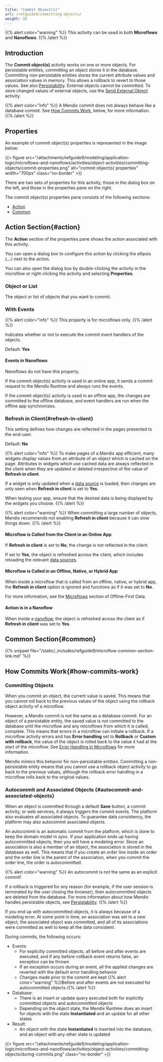 ```yaml
---
title: "Commit Object(s)"
url: /refguide9/committing-objects/
weight: 30
---
```


{{% alert color="warning" %}}
This activity can be used in both **Microflows** and **Nanoflows**.
{{% /alert %}}

## Introduction

The **Commit object(s)** activity works on one or more objects. For persistable entities, committing an object stores it in the database. Committing non-persistable entities stores the current attribute values and association values in memory. This allows a rollback to revert to those values. See also [Persistability](/refguide9/persistability/). External objects cannot be committed. To store changed values of external objects, use the [Send External Object](/refguide9/send-external-object/) activity.

{{% alert color="info" %}}
A Mendix commit does not always behave like a database commit. See [How Commits Work](#how-commits-work), below, for more information.
{{% /alert %}}

## Properties

An example of commit object(s) properties is represented in the image below:

{{< figure src="/attachments/refguide9/modeling/application-logic/microflows-and-nanoflows/activities/object-activities/committing-objects/commit-properties.png" alt="commit object(s) properties" width="700px" class="no-border" >}}

There are two sets of properties for this activity, those in the dialog box on the left, and those in the properties pane on the right.

The commit object(s) properties pane consists of the following sections:

* [Action](#action)
* [Common](#common)

## Action Section{#action}

The **Action** section of the properties pane shows the action associated with this activity.

You can open a dialog box to configure this action by clicking the ellipsis (**…**) next to the action.

You can also open the dialog box by double-clicking the activity in the microflow or right-clicking the activity and selecting **Properties**.

### Object or List

The object or list of objects that you want to commit.

### With Events

{{% alert color="info" %}}
This property is for microflows only.
{{% /alert %}}

Indicates whether or not to execute the commit event handlers of the objects.

Default: **Yes**

#### Events in Nanoflows

Nanoflows do not have this property.

If the commit object(s) activity is used in an online app, it sends a commit request to the Mendix Runtime and always runs the events.

If the commit object(s) activity is used in an offline app, the changes are committed to the offline database, and event handlers are run when the offline app synchronizes.

### Refresh in Client{#refresh-in-client}

This setting defines how changes are reflected in the pages presented to the end-user.

Default: **No**

{{% alert color="info" %}}
To make pages of a Mendix app efficient, many widgets display values from an attribute of an object which is cached on the page. Attributes in widgets which use cached data are always reflected in the client when they are updated or deleted irrespective of the value of **Refresh in client**.

If a widget is only updated when a [data source](/refguide9/data-sources/) is loaded, then changes are only seen when **Refresh in client** is set to **Yes**.

When testing your app, ensure that the desired data is being displayed by the widgets you choose.
{{% /alert %}}

{{% alert color="warning" %}}
When committing a large number of objects, Mendix recommends not enabling **Refresh in client** because it can slow things down.
{{% /alert %}}

#### Microflow is Called from the Client in an Online App

If **Refresh in client** is set to **No**, the change is not reflected in the client.

If set to **Yes**, the object is refreshed across the client, which includes reloading the relevant [data sources](/refguide9/data-sources/).

#### Microflow is Called in an Offline, Native, or Hybrid App

When inside a microflow that is called from an offline, native, or hybrid app, the **Refresh in client** option is ignored and functions as if it was set to **No**.

For more information, see the [Microflows](/refguide9/mobile/building-efficient-mobile-apps/offlinefirst-data/best-practices/#microflows) section of Offline-First Data.

#### Action is in a Nanoflow

When inside a [nanoflow](/refguide9/nanoflows/), the object is refreshed across the client as if **Refresh in client** was set to **Yes**.

## Common Section{#common}

{{% snippet file="/static/_includes/refguide9/microflow-common-section-link.md" %}}

## How Commits Work{#how-commits-work}

### Committing Objects

When you commit an object, the current value is saved. This means that you cannot roll back to the previous values of the object using the rollback object activity of a microflow.

However, a Mendix commit is not the same as a database commit. For an object of a persistable entity, the saved value is not committed to the database until the microflow and any microflows from which it is called, complete. This means that errors in a microflow can initiate a rollback. If a microflow activity errors and has **Error handling** set to **Rollback** or **Custom with rollback**, the value of the object is rolled back to the value it had at the start of the microflow. See [Error Handling in Microflows](/refguide9/error-handling-in-microflows/) for more information.

Mendix mimics this behavior for non-persistable entities. Committing a non-persistable entity means that you cannot use a rollback object activity to go back to the previous values, although the rollback error handling in a microflow rolls back to the original values.

### Autocommit and Associated Objects {#autocommit-and-associated-objects}

When an object is committed through a default **Save** button, a commit activity, or web services, it always triggers the commit events. The platform also evaluates all associated objects. To guarantee data consistency, the platform may also autocommit associated objects.

An autocommit is an automatic commit from the platform, which is done to keep the domain model in sync. If your application ends up having autocommitted objects, then you will have a modeling error. Since an association is also a member of an object, the association is stored in the database as well. This means that if you create an order line inside an order and the order line is the parent of the association, when you commit the order line, the order is autocommitted.

{{% alert color="warning" %}}
An autocommit is not the same as an explicit commit!

If a rollback is triggered for any reason (for example, if the user session is terminated by the user closing the browser), then autocommitted objects are deleted from the database. For more information about how Mendix handles persistable objects, see [Persistability](/refguide9/persistability/).
{{% /alert %}}

If you end up with autocommitted objects, it is always because of a modeling error. At some point in time, an association was set to a new object, the associated object was committed, and all of its associations were committed as well to keep all the data consistent.

During commits, the following occurs:

* Events:
    * For explicitly committed objects, all before and after events are executed, and if any before-rollback event returns false, an exception can be thrown
    * If an exception occurs during an event, all the applied changes are reverted with the default error handling behavior
    * Changes made prior to the commit are kept
        {{% alert color="warning" %}}Before and after events are not executed for autocommitted objects.{{% /alert %}}
* Database:
    * There is an insert or update query executed both for explicitly committed objects and autocommitted objects
    * Depending on the object state, the Mendix Runtime does an insert for objects with the state **Instantiated** and an update for all other states
* Result:
    * An object with the state **Instantiated** is inserted into the database, and an object with any other state is updated

{{< figure src="/attachments/refguide9/modeling/application-logic/microflows-and-nanoflows/activities/object-activities/committing-objects/during-commits.png" class="no-border" >}}
